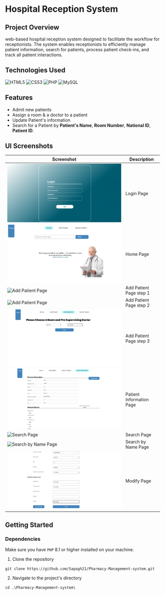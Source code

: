 # Hospital Reception System
## Project Overview
web-based hospital reception system designed to facilitate the workflow for receptionists. The system enables receptionists to efficiently manage patient information, search for patients, process patient check-ins, and track all patient interactions.

## Technologies Used
![HTML5](https://img.shields.io/badge/html5-%23E34F26.svg?style=for-the-badge&logo=html5&logoColor=white) 
![CSS3](https://img.shields.io/badge/css3-%231572B6.svg?style=for-the-badge&logo=css3&logoColor=white)
![PHP](https://img.shields.io/badge/php-%23777BB4.svg?style=for-the-badge&logo=php&logoColor=white) 
![MySQL](https://img.shields.io/badge/mysql-4479A1.svg?style=for-the-badge&logo=mysql&logoColor=white)
## Features
- Admit new patients
- Assign a room & a doctor to a patient
- Update Patient's information
- Search for a Patient by **Patient's Name**, **Room Number**, **National ID**, **Patient ID**.
## UI Screenshots

| Screenshot                | Description                |
|---------------------------|----------------------------|
| ![Login Page](docs/login.jpg)                  | Login Page|
| ![Home Page](docs/Home_page.jpg)               |  Home Page|
| ![Add Patient Page](docs/Add_Patient_1.jpg)    | Add Patient Page step 1|
| ![Add Patient Page](docs/Add_patient_2.jpg)    | Add Patient Page step 2|
| ![Add Patient Page](docs/Add_patient_3.jpg)    | Add Patient Page step 3|
| ![Patient Info Page](docs/Patient_info.jpg)    | Patient Information Page|
| ![Search Page](docs/search.jpg)                | Search Page|
| ![Search by Name Page](docs/search_by_name.jpg)| Search by Name Page|
| ![Modify Page](docs/test_modify.jpg)      |  Modify Page|

## Getting Started
### Dependencies
Make sure you have `PHP` 8.1 or higher installed on your machine.

1. Clone the repository 
```shell
git clone https://github.com/Sapagh21/Pharmacy-Management-system.git
 ``` 
2. Navigate to the project's directory
```shell
cd .\Pharmacy-Management-system\
```